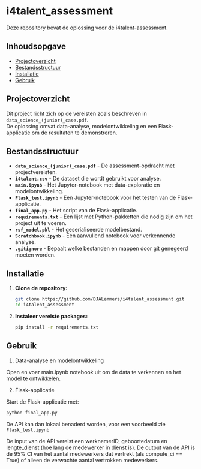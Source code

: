 # i4talent_assessment

Deze repository bevat de oplossing voor de i4talent-assessment.

## Inhoudsopgave

- [Projectoverzicht](#projectoverzicht)  
- [Bestandsstructuur](#bestandsstructuur)  
- [Installatie](#installatie)  
- [Gebruik](#gebruik)  

## Projectoverzicht

Dit project richt zich op de vereisten zoals beschreven in `data_science_(junior)_case.pdf`.  
De oplossing omvat data-analyse, modelontwikkeling en een Flask-applicatie om de resultaten te demonstreren.

## Bestandsstructuur

- **`data_science_(junior)_case.pdf`** - De assessment-opdracht met projectvereisten.  
- **`i4talent.csv`** - De dataset die wordt gebruikt voor analyse.  
- **`main.ipynb`** - Het Jupyter-notebook met data-exploratie en modelontwikkeling.  
- **`Flask_test.ipynb`** - Een Jupyter-notebook voor het testen van de Flask-applicatie.  
- **`final_app.py`** - Het script van de Flask-applicatie.  
- **`requirements.txt`** - Een lijst met Python-pakketten die nodig zijn om het project uit te voeren.  
- **`rsf_model.pkl`** - Het geserialiseerde modelbestand.  
- **`Scratchbook.ipynb`** - Een aanvullend notebook voor verkennende analyse.  
- **`.gitignore`** - Bepaalt welke bestanden en mappen door git genegeerd moeten worden.  

## Installatie

1. **Clone de repository:**

   ```bash
   git clone https://github.com/DJALemmers/i4talent_assessment.git
   cd i4talent_assessment

2. **Instaleer vereiste packages:**
   ```bash
   pip install -r requirements.txt	

## Gebruik

1. Data-analyse en modelontwikkeling

Open en voer main.ipynb notebook uit om de data te verkennen en het model te ontwikkelen.

2. Flask-applicatie

Start de Flask-applicatie met:
   ```bash
   python final_app.py
   ```
De API kan dan lokaal benaderd worden, voor een voorbeeld zie `Flask_test.ipynb`

De input van de API vereist een werknemerID, geboortedatum en lengte_dienst (hoe lang de medewerker in dienst is).
De output van de API is de 95% CI van het aantal medewerkers dat vertrekt (als compute_ci == True) of alleen de verwachte aantal vertrokken medewerkers.
